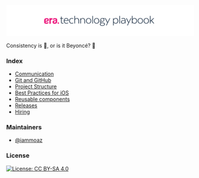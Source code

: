 ![logo](https://raw.githubusercontent.com/eradotmedia/technology-playbook/master/assets/era_technology_playbook_logo.png)

Consistency is 👸, or is it Beyoncé? 🤔

### Index
* [Communication](/COMMUNICATION.md)
* [Git and GitHub](/GIT_AND_GITHUB.md)
* [Project Structure](/PROJECT_STRUCTURE.md)
* [Best Practices for iOS](/BEST_PRACTICES_iOS.md)
* [Reusable components](/REUSABLE_COMPONENTS.md)
* [Releases](/RELEASES.md)
* [Hiring](/HIRING.md)

### Maintainers
* [@iammoaz](https://github.com/iammoaz)

### License
[![License: CC BY-SA 4.0](https://img.shields.io/badge/License-CC%20BY--SA%204.0-lightgrey.svg)](http://creativecommons.org/licenses/by-sa/4.0/)
